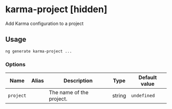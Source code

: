 # karma-project [hidden]

Add Karma configuration to a project

## Usage

```bash
ng generate karma-project ...

```

### Options

| Name      | Alias | Description              | Type   | Default value |
| --------- | ----- | ------------------------ | ------ | ------------- |
| `project` |       | The name of the project. | string | `undefined`   |
